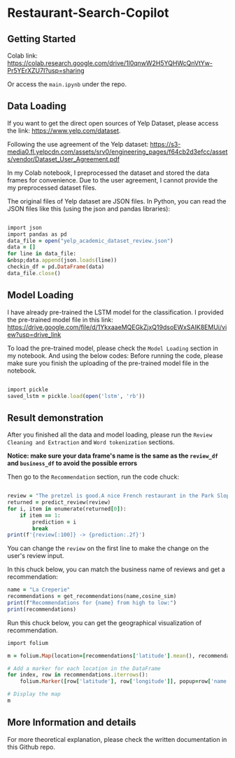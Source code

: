 # Restaurant-Search-Copilot
## Getting Started
Colab link:
https://colab.research.google.com/drive/1l0qnwW2H5YQHWcQnVtYw-Pr5YErXZU7I?usp=sharing

Or access the `main.ipynb` under the repo. 

## Data Loading
If you want to get the direct open sources of Yelp Dataset, please access the link: https://www.yelp.com/dataset. 

Following the use agreement of the Yelp dataset: https://s3-media0.fl.yelpcdn.com/assets/srv0/engineering_pages/f64cb2d3efcc/assets/vendor/Dataset_User_Agreement.pdf

In my Colab notebook, I preprocessed the dataset and stored the data frames for convenience. Due to the user agreement, I cannot provide the my preprocessed dataset files.

The original files of Yelp dataset are JSON files. In Python, you can read the JSON files like this (using the json and pandas libraries):
```Ruby

import json
import pandas as pd
data_file = open("yelp_academic_dataset_review.json")
data = []
for line in data_file:
&nbsp;data.append(json.loads(line))
checkin_df = pd.DataFrame(data)
data_file.close()

```

## Model Loading
I have already pre-trained the LSTM model for the classification. I provided the pre-trained model file in this link: https://drive.google.com/file/d/1YkxaaeMQEGkZjxQ19dsoEWxSAIK8EMUi/view?usp=drive_link

To load the pre-trained model, please check the `Model Loading` section in my notebook. And using the below codes:
Before running the code, please make sure you finish the uploading of the pre-trained model file in the notebook.

```Ruby

import pickle
saved_lstm = pickle.load(open('lstm', 'rb'))

```

## Result demonstration
After you finished all the data and model loading, please run the `Review Cleaning and Extraction` and `Word tokenization` sections.

**Notice: make sure your data frame's name is the same as the `review_df` and `business_df` to avoid the possible errors**

Then go to the `Recommendation` section, run the code chuck:

```Ruby

review = "The pretzel is good.A nice French restaurant in the Park Slope."
returned = predict_review(review)
for i, item in enumerate(returned[0]):
    if item == 1:
        prediction = i
        break
print(f'{review[:100]} -> {prediction:.2f}')

```
You can change the `review` on the first line to make the change on the user's review input.

In this chuck below, you can match the business name of reviews and get a recommendation:

```Ruby
name = "La Creperie"
recommendations = get_recommendations(name,cosine_sim)
print(f"Recommendations for {name} from high to low:")
print(recommendations)
```
Run this chuck below, you can get the geographical visualization of recommendation.

```Ruby
import folium

m = folium.Map(location=[recommendations['latitude'].mean(), recommendations['longitude'].mean()], zoom_start=5)

# Add a marker for each location in the DataFrame
for index, row in recommendations.iterrows():
    folium.Marker([row['latitude'], row['longitude']], popup=row['name']).add_to(m)

# Display the map
m
```

## More Information and details

For more theoretical explanation, please check the written documentation in this Github repo.
